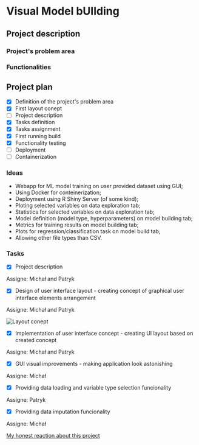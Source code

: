 # Visual Model bUIlding

## Project description

### Project's problem area

### Functionalities

## Project plan

- [x] Definition of the project's problem area
- [x] First layout conept
- [ ] Project description
- [x] Tasks definition
- [x] Tasks assignment
- [x] First running build
- [x] Functionality testing
- [ ] Deployment
- [ ] Containerization

### Ideas

- Webapp for ML model training on user provided dataset using GUI;
- Using Docker for conteinerization;
- Deployment using R Shiny Server (of some kind);
- Ploting selected variables on data exploration tab;
- Statistics for selected variables on data exploration tab;
- Model definition (model type, hyperparameters) on model building tab;
- Metrics for training results on model building tab;
- Plots for regression/classification task on model build tab;
- Allowing other file types than CSV.

### Tasks

- [x] Project description

Assigne: Michał and Patryk

- [x] Design of user interface layout - creating concept of graphical user interface elements arrangement

Assigne: Michał and Patryk

![Layout conept](/layout_concpet2.png)

- [x] Implementation of user interface concept - creating UI layout based on created concept

Assigne: Michał and Patryk

- [x] GUI visual improvements - making application look astonishing

Assigne: Michał

- [x] Providing data loading and variable type selection funcionality

Assigne: Patryk

- [x] Providing data imputation funcionality

Assigne: Michał

[My honest reaction about this project](https://www.tiktok.com/@posit_pbc/photo/7362977539599600942?_d=secCgYIASAHKAESPgo8Dz03%2FlBWvbMNdKEex2uxjKwhR7hn5Dk%2B5y7aFuifVa0D15rg1nbRp2gVSv7p8siVugnMssHWSjoNEV%2BuGgA%3D&_r=1&aweme_type=150&checksum=c8a0dfc5f79bda185ce09e5b73c2c2f160d1e24a061e558d180b0ed9e1e58770&pic_cnt=2&preview_pb=0&sec_user_id=MS4wLjABAAAAwYbPuvjE6hYv6jQ7qfoGgUp6UiRDdO9LgezB22Fi7QtDuhJOQxk_MlgoF7Yct5l7&share_app_id=1233&share_item_id=7362977539599600942&share_link_id=23804a18-0262-4266-8677-fa03ea230993&sharer_language=pl&social_share_type=0&source=h5_m&timestamp=1714725997&u_code=djbhg1ea61b49i&ug_btm=b2001&ugbiz_name=UNKNOWN&user_id=6980064673350665222&utm_campaign=client_share&utm_medium=android&utm_source=copy)


